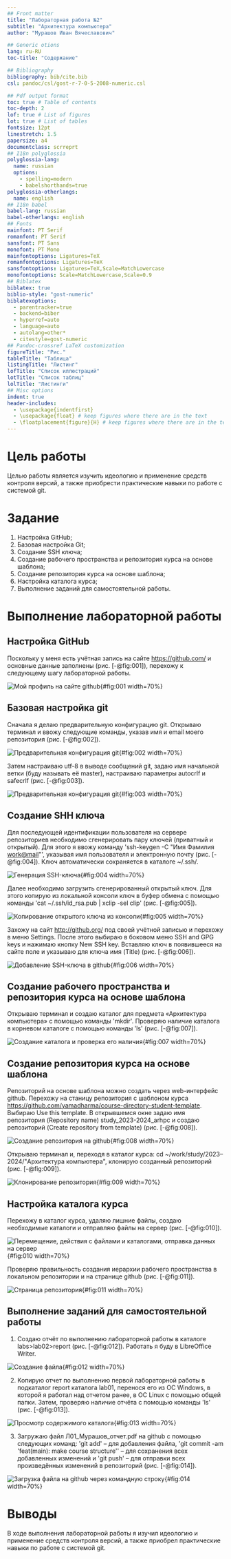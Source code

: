 ```yaml
---
## Front matter
title: "Лабораторная работа №2"
subtitle: "Архитектура компьютера"
author: "Мурашов Иван Вячеславович"

## Generic otions
lang: ru-RU
toc-title: "Содержание"

## Bibliography
bibliography: bib/cite.bib
csl: pandoc/csl/gost-r-7-0-5-2008-numeric.csl

## Pdf output format
toc: true # Table of contents
toc-depth: 2
lof: true # List of figures
lot: true # List of tables
fontsize: 12pt
linestretch: 1.5
papersize: a4
documentclass: scrreprt
## I18n polyglossia
polyglossia-lang:
  name: russian
  options:
	- spelling=modern
	- babelshorthands=true
polyglossia-otherlangs:
  name: english
## I18n babel
babel-lang: russian
babel-otherlangs: english
## Fonts
mainfont: PT Serif
romanfont: PT Serif
sansfont: PT Sans
monofont: PT Mono
mainfontoptions: Ligatures=TeX
romanfontoptions: Ligatures=TeX
sansfontoptions: Ligatures=TeX,Scale=MatchLowercase
monofontoptions: Scale=MatchLowercase,Scale=0.9
## Biblatex
biblatex: true
biblio-style: "gost-numeric"
biblatexoptions:
  - parentracker=true
  - backend=biber
  - hyperref=auto
  - language=auto
  - autolang=other*
  - citestyle=gost-numeric
## Pandoc-crossref LaTeX customization
figureTitle: "Рис."
tableTitle: "Таблица"
listingTitle: "Листинг"
lofTitle: "Список иллюстраций"
lotTitle: "Список таблиц"
lolTitle: "Листинги"
## Misc options
indent: true
header-includes:
  - \usepackage{indentfirst}
  - \usepackage{float} # keep figures where there are in the text
  - \floatplacement{figure}{H} # keep figures where there are in the text
---
```


# Цель работы

Целью работы является изучить идеологию и применение средств контроля версий, а также приобрести практические навыки по работе с системой git.

# Задание

1. Настройка GitHub;
2. Базовая настройка Git;
3. Создание SSH ключа;
4. Создание рабочего пространства и репозитория курса на основе шаблона;
5. Создание репозитория курса на основе шаблона;
6. Настройка каталога курса;
7. Выполнение заданий для самостоятельной работы.

# Выполнение лабораторной работы

## Настройка GitHub

Поскольку у меня есть учётная запись на сайте https://github.com/ и основные данные заполнены (рис. [-@fig:001]), перехожу к следующему шагу лабораторной работы. 

![Мой профиль на сайте github](image/1.png){#fig:001 width=70%}

## Базовая настройка git

Сначала я делаю предварительную конфигурацию git. Открываю терминал и ввожу следующие команды, указав имя и email моего репозитория (рис. [-@fig:002]).

![Предварительная конфигурация git](image/2.png){#fig:002 width=70%}

Затем настраиваю utf-8 в выводе сообщений git, задаю имя начальной ветки (буду называть её master), настраиваю параметры autocrlf и safecrlf (рис. [-@fig:003]).

![Предварительная конфигурация git](image/3.png){#fig:003 width=70%}

## Создание SHH ключа

Для последующей идентификации пользователя на сервере репозиториев необходимо сгенерировать пару ключей (приватный и открытый). Для этого я ввожу команду 'ssh-keygen -C "Имя Фамилия <work@mail>"', указывая имя пользователя и электронную почту (рис. [-@fig:004]). Ключ автоматически сохраняется в каталоге ~/.ssh/.

![Генерация SSH-ключа](image/4.png){#fig:004 width=70%}

Далее необходимо загрузить сгенерированный открытый ключ. Для этого копирую из локальной консоли ключ в буфер обмена с помощью команды 'cat ~/.ssh/id_rsa.pub | xclip -sel clip' (рис. [-@fig:005]).

![Копирование открытого ключа из консоли](image/5.png){#fig:005 width=70%} 

Захожу на сайт http://github.org/ под своей учётной записью и перехожу в меню Settings. После этого выбираю в боковом меню SSH and GPG keys и нажимаю кнопку New SSH key. Вставляю ключ в появившееся на сайте поле и указываю для ключа имя (Title) (рис. [-@fig:006]). 

![Добавление SSH-ключа в github](image/6.png){#fig:006 width=70%}

## Cоздание рабочего пространства и репозитория курса на основе шаблона 

Открываю терминал и создаю каталог для предмета «Архитектура компьютера» с помощью команды 'mkdir'. Проверяю наличие каталога в корневом каталоге с помощью команды 'ls' (рис. [-@fig:007]). 

![Создание каталога и проверка его наличия](image/7.png){#fig:007 width=70%}

## Создание репозитория курса на основе шаблона 

Репозиторий на основе шаблона можно создать через web-интерфейс github. Перехожу на станицу репозитория с шаблоном курса https://github.com/yamadharma/course-directory-student-template. Выбираю Use this template. В открывшемся окне задаю имя репозитория (Repository name) study_2023-2024_arhpc и создаю репозиторий (Create repository from template) (рис. [-@fig:008]). 

![Создание репозитория на github](image/8.png){#fig:008 width=70%}

Открываю терминал и, переходя в каталог курса: cd ~/work/study/2023–2024/"Архитектура компьютера",  клонирую созданный репозиторий (рис. [-@fig:009]). 

![Клонирование репозитория](image/9.png){#fig:009 width=70%}

## Настройка каталога курса

Перехожу в каталог курса, удаляю лишние файлы, создаю необходимые каталоги и отправляю файлы на сервер (рис. [-@fig:010]).

![Перемещение, действия с файлами и каталогами, отправка данных на сервер](image/10.png){#fig:010 width=70%} 

Проверяю правильность создания иерархии рабочего пространства в локальном репозитории и на странице github (рис. [-@fig:011]).

![Страница репозитория](image/11.png){#fig:011 width=70%}

## Выполнение заданий для самостоятельной работы

1. Создаю отчёт по выполнению лабораторной работы в каталоге labs>lab02>report (рис. [-@fig:012]). Работать я буду в LibreOffice Writer. 

![Создание файла](image/12.png){#fig:012 width=70%}

2. Копирую отчет по выполнению первой лабораторной работы в подкаталог report каталога lab01, перенося его из ОС Windows, в которой я работал над отчетом ранее, в OC Linux с помощью общей папки. Затем, проверяю наличие отчёта с помощью команды 'ls' (рис. [-@fig:013]).

![Просмотр содержимого каталога](image/13.png){#fig:013 width=70%}

3. Загружаю файл Л01_Мурашов_отчет.pdf  на github с помощью следующих команд: 'git add' – для добавления файла, 'git commit -am 'feat(main): make course structure'' – для сохранения всех добавленных изменений и 'git push' – для отправки всех произведённых изменений в репозиторий (рис. [-@fig:014]). 

![Загрузка файла на github через командную строку](image/14.png){#fig:014 width=70%}

# Выводы

В ходе выполнения лабораторной работы я изучил идеологию и применение средств контроля версий, а также приобрел практические навыки по работе с системой git.

